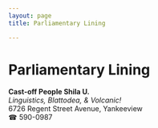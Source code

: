 ```yaml
---
layout: page 
title: Parliamentary Lining

---
```



# Parliamentary Lining


 **Cast-off People Shila U.**  
_Linguistics, Blattodea, & Volcanic!_  
6726 Regent Street Avenue, Yankeeview  
☎ 590-0987

